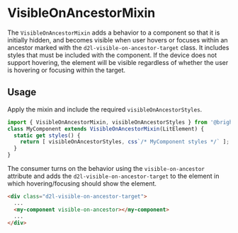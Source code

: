 # VisibleOnAncestorMixin

The `VisibleOnAncestorMixin` adds a behavior to a component so that it is initially hidden, and becomes visible when user hovers or focuses within an ancestor marked with the `d2l-visible-on-ancestor-target` class. It includes styles that must be included with the component. If the device does not support hovering, the element will be visible regardless of whether the user is hovering or focusing within the target.

## Usage

Apply the mixin and include the required `visibleOnAncestorStyles`.

```js
import { VisibleOnAncestorMixin, visibleOnAncestorStyles } from '@brightspace-ui/core/mixins/visible-on-ancestor/visible-on-ancestor-mixin.js';
class MyComponent extends VisibleOnAncestorMixin(LitElement) {
  static get styles() {
    return [ visibleOnAncestorStyles, css`/* MyComponent styles */` ];
  }
}
```

The consumer turns on the behavior using the `visible-on-ancestor` attribute and adds the `d2l-visible-on-ancestor-target` to the element in which hovering/focusing should show the element.

```html
<div class="d2l-visible-on-ancestor-target">
  ...
  <my-component visible-on-ancestor></my-component>
  ...
</div>
```
